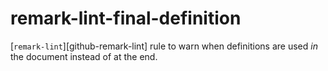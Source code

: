 # remark-lint-final-definition


[`remark-lint`][github-remark-lint] rule to warn when definitions are used *in* the
document instead of at the end.